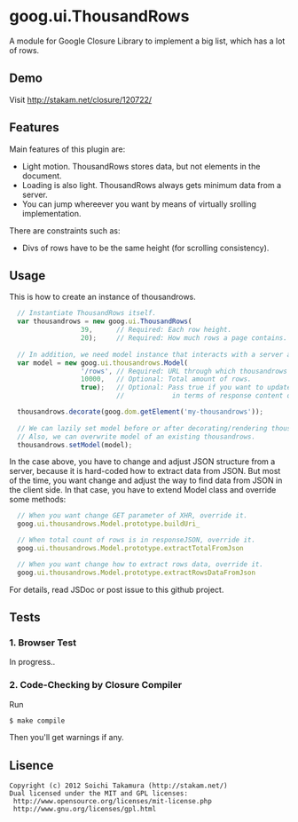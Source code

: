 # goog.ui.ThousandRows
A module for Google Closure Library to implement a big list, which has a lot of rows. 


## Demo
Visit http://stakam.net/closure/120722/


## Features
Main features of this plugin are:
- Light motion. ThousandRows stores data, but not elements in the document.
- Loading is also light. ThousandRows always gets minimum data from a server.
- You can jump whereever you want by means of virtually srolling implementation. 

There are constraints such as:
- Divs of rows have to be the same height (for scrolling consistency).


## Usage
This is how to create an instance of thousandrows.

```js
  // Instantiate ThousandRows itself.
  var thousandrows = new goog.ui.ThousandRows(
                  39,      // Required: Each row height.
                  20);     // Required: How much rows a page contains.
                  
  // In addition, we need model instance that interacts with a server and datasource.
  var model = new goog.ui.thousandrows.Model(
                  '/rows', // Required: URL through which thousandrows interacts with a server by xhr.
                  10000,   // Optional: Total amount of rows.
                  true);   // Optional: Pass true if you want to update total amount
                           //            in terms of response content of xhr.

  thousandrows.decorate(goog.dom.getElement('my-thousandrows'));
  
  // We can lazily set model before or after decorating/rendering thousandrows.
  // Also, we can overwrite model of an existing thousandrows.
  thousandrows.setModel(model);
```

In the case above, you have to change and adjust JSON structure from a server, because it is hard-coded how to extract data from JSON.
But most of the time, you want change and adjust the way to find data from JSON in the client side.
In that case, you have to extend Model class and override some methods:

```js
  // When you want change GET parameter of XHR, override it.
  goog.ui.thousandrows.Model.prototype.buildUri_

  // When total count of rows is in responseJSON, override it.
  goog.ui.thousandrows.Model.prototype.extractTotalFromJson

  // When you want change how to extract rows data, override it.
  goog.ui.thousandrows.Model.prototype.extractRowsDataFromJson
```
For details, read JSDoc or post issue to this github project.


## Tests
### 1. Browser Test
In progress..

### 2. Code-Checking by Closure Compiler
Run
```bash
$ make compile
```
Then you'll get warnings if any.


## Lisence
```
Copyright (c) 2012 Soichi Takamura (http://stakam.net/)
Dual licensed under the MIT and GPL licenses:
 http://www.opensource.org/licenses/mit-license.php
 http://www.gnu.org/licenses/gpl.html
```
